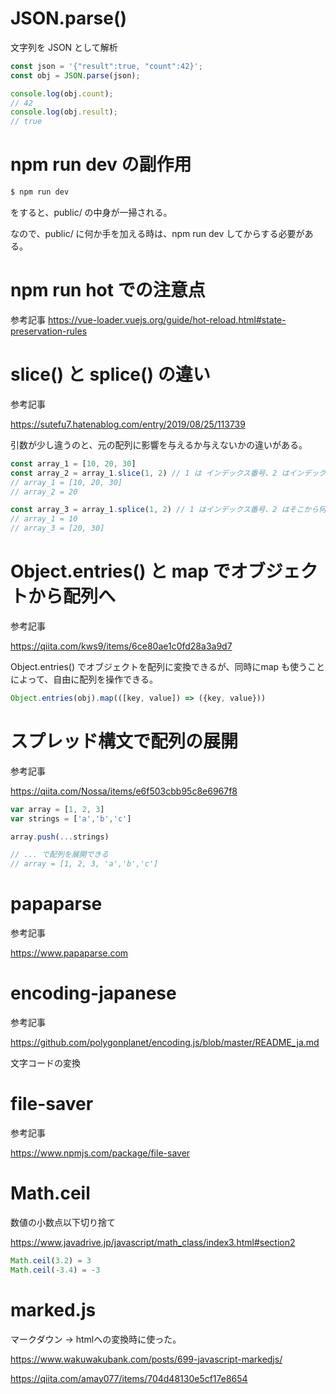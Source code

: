 # JSON.parse()
文字列を JSON として解析

```js
const json = '{"result":true, "count":42}';
const obj = JSON.parse(json);

console.log(obj.count);
// 42
console.log(obj.result);
// true
```

# npm run dev の副作用

```js
$ npm run dev
```

をすると、public/ の中身が一掃される。

なので、public/ に何か手を加える時は、npm run dev してからする必要がある。

# npm run hot での注意点

参考記事
https://vue-loader.vuejs.org/guide/hot-reload.html#state-preservation-rules

# slice() と splice() の違い

参考記事

https://sutefu7.hatenablog.com/entry/2019/08/25/113739

引数が少し違うのと、元の配列に影響を与えるか与えないかの違いがある。

```js
const array_1 = [10, 20, 30]
const array_2 = array_1.slice(1, 2) // 1 は インデックス番号、2 はインデックス番号ではなく普通の順番(つまり 20)
// array_1 = [10, 20, 30]
// array_2 = 20

const array_3 = array_1.splice(1, 2) // 1 はインデックス番号、2 はそこから何個分とるか
// array_1 = 10
// array_3 = [20, 30]
```

# Object.entries() と map でオブジェクトから配列へ

参考記事

https://qiita.com/kws9/items/6ce80ae1c0fd28a3a9d7

Object.entries() でオブジェクトを配列に変換できるが、同時にmap も使うことによって、自由に配列を操作できる。

```js
Object.entries(obj).map(([key, value]) => ({key, value}))
```

# スプレッド構文で配列の展開 

参考記事

https://qiita.com/Nossa/items/e6f503cbb95c8e6967f8

```js
var array = [1, 2, 3]
var strings = ['a','b','c']

array.push(...strings)

// ... で配列を展開できる
// array = [1, 2, 3, 'a','b','c']
```

# papaparse
参考記事

https://www.papaparse.com
 
# encoding-japanese

参考記事

https://github.com/polygonplanet/encoding.js/blob/master/README_ja.md

文字コードの変換

# file-saver

参考記事

https://www.npmjs.com/package/file-saver

# Math.ceil

数値の小数点以下切り捨て

https://www.javadrive.jp/javascript/math_class/index3.html#section2

```js
Math.ceil(3.2) = 3
Math.ceil(-3.4) = -3
```

# marked.js

マークダウン → htmlへの変換時に使った。

https://www.wakuwakubank.com/posts/699-javascript-markedjs/

https://qiita.com/amay077/items/704d48130e5cf17e8654